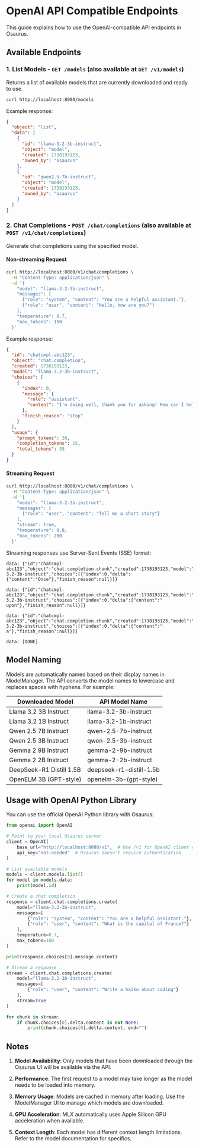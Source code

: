 # OpenAI API Compatible Endpoints

This guide explains how to use the OpenAI-compatible API endpoints in Osaurus.

## Available Endpoints

### 1. List Models - `GET /models` (also available at `GET /v1/models`)

Returns a list of available models that are currently downloaded and ready to use.

```bash
curl http://localhost:8080/models
```

Example response:

```json
{
  "object": "list",
  "data": [
    {
      "id": "llama-3.2-3b-instruct",
      "object": "model",
      "created": 1738193123,
      "owned_by": "osaurus"
    },
    {
      "id": "qwen2.5-7b-instruct",
      "object": "model",
      "created": 1738193123,
      "owned_by": "osaurus"
    }
  ]
}
```

### 2. Chat Completions - `POST /chat/completions` (also available at `POST /v1/chat/completions`)

Generate chat completions using the specified model.

#### Non-streaming Request

```bash
curl http://localhost:8080/v1/chat/completions \
  -H "Content-Type: application/json" \
  -d '{
    "model": "llama-3.2-3b-instruct",
    "messages": [
      {"role": "system", "content": "You are a helpful assistant."},
      {"role": "user", "content": "Hello, how are you?"}
    ],
    "temperature": 0.7,
    "max_tokens": 150
  }'
```

Example response:

```json
{
  "id": "chatcmpl-abc123",
  "object": "chat.completion",
  "created": 1738193123,
  "model": "llama-3.2-3b-instruct",
  "choices": [
    {
      "index": 0,
      "message": {
        "role": "assistant",
        "content": "I'm doing well, thank you for asking! How can I help you today?"
      },
      "finish_reason": "stop"
    }
  ],
  "usage": {
    "prompt_tokens": 20,
    "completion_tokens": 15,
    "total_tokens": 35
  }
}
```

#### Streaming Request

```bash
curl http://localhost:8080/v1/chat/completions \
  -H "Content-Type: application/json" \
  -d '{
    "model": "llama-3.2-3b-instruct",
    "messages": [
      {"role": "user", "content": "Tell me a short story"}
    ],
    "stream": true,
    "temperature": 0.8,
    "max_tokens": 200
  }'
```

Streaming responses use Server-Sent Events (SSE) format:

```
data: {"id":"chatcmpl-abc123","object":"chat.completion.chunk","created":1738193123,"model":"llama-3.2-3b-instruct","choices":[{"index":0,"delta":{"content":"Once"},"finish_reason":null}]}

data: {"id":"chatcmpl-abc123","object":"chat.completion.chunk","created":1738193123,"model":"llama-3.2-3b-instruct","choices":[{"index":0,"delta":{"content":" upon"},"finish_reason":null}]}

data: {"id":"chatcmpl-abc123","object":"chat.completion.chunk","created":1738193123,"model":"llama-3.2-3b-instruct","choices":[{"index":0,"delta":{"content":" a"},"finish_reason":null}]}

data: [DONE]
```

## Model Naming

Models are automatically named based on their display names in ModelManager. The API converts the model names to lowercase and replaces spaces with hyphens. For example:

| Downloaded Model         | API Model Name           |
| ------------------------ | ------------------------ |
| Llama 3.2 3B Instruct    | llama-3.2-3b-instruct    |
| Llama 3.2 1B Instruct    | llama-3.2-1b-instruct    |
| Qwen 2.5 7B Instruct     | qwen-2.5-7b-instruct     |
| Qwen 2.5 3B Instruct     | qwen-2.5-3b-instruct     |
| Gemma 2 9B Instruct      | gemma-2-9b-instruct      |
| Gemma 2 2B Instruct      | gemma-2-2b-instruct      |
| DeepSeek-R1 Distill 1.5B | deepseek-r1-distill-1.5b |
| OpenELM 3B (GPT-style)   | openelm-3b-(gpt-style)   |

## Usage with OpenAI Python Library

You can use the official OpenAI Python library with Osaurus:

```python
from openai import OpenAI

# Point to your local Osaurus server
client = OpenAI(
    base_url="http://localhost:8080/v1",  # Use /v1 for OpenAI client compatibility
    api_key="not-needed"  # Osaurus doesn't require authentication
)

# List available models
models = client.models.list()
for model in models.data:
    print(model.id)

# Create a chat completion
response = client.chat.completions.create(
    model="llama-3.2-3b-instruct",
    messages=[
        {"role": "system", "content": "You are a helpful assistant."},
        {"role": "user", "content": "What is the capital of France?"}
    ],
    temperature=0.7,
    max_tokens=100
)

print(response.choices[0].message.content)

# Stream a response
stream = client.chat.completions.create(
    model="llama-3.2-3b-instruct",
    messages=[
        {"role": "user", "content": "Write a haiku about coding"}
    ],
    stream=True
)

for chunk in stream:
    if chunk.choices[0].delta.content is not None:
        print(chunk.choices[0].delta.content, end="")
```

## Notes

1. **Model Availability**: Only models that have been downloaded through the Osaurus UI will be available via the API.

2. **Performance**: The first request to a model may take longer as the model needs to be loaded into memory.

3. **Memory Usage**: Models are cached in memory after loading. Use the ModelManager UI to manage which models are downloaded.

4. **GPU Acceleration**: MLX automatically uses Apple Silicon GPU acceleration when available.

5. **Context Length**: Each model has different context length limitations. Refer to the model documentation for specifics.
